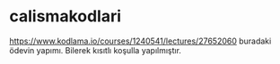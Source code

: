 # calismakodlari
https://www.kodlama.io/courses/1240541/lectures/27652060 buradaki ödevin yapımı. Bilerek kısıtlı koşulla yapılmıştır.

